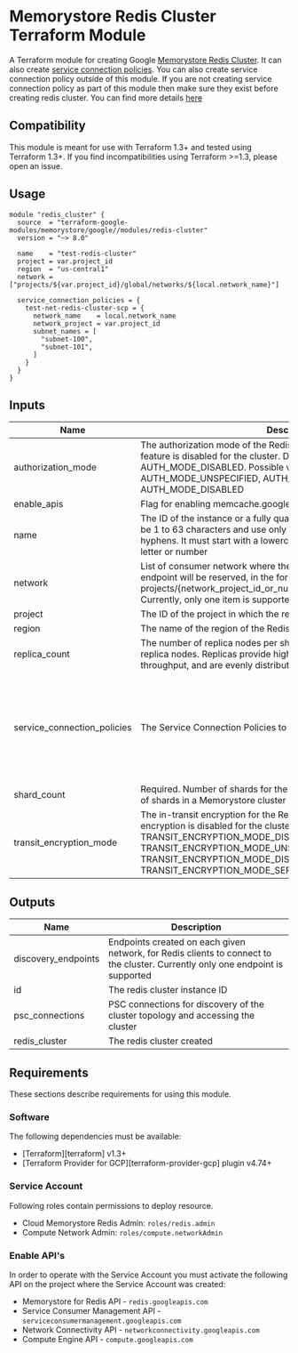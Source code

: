 # Memorystore Redis Cluster Terraform Module

A Terraform module for creating Google [Memorystore Redis Cluster](https://cloud.google.com/memorystore/docs/cluster/memorystore-for-redis-cluster-overview). It can also create [service connection policies](https://cloud.google.com/vpc/docs/about-service-connection-policies). You can also create service connection policy outside of this module. If you are not creating service connection policy as part of this module then make sure they exist before creating redis cluster. You can find more details [here](https://cloud.google.com/memorystore/docs/cluster/networking)

## Compatibility
This module is meant for use with Terraform 1.3+ and tested using Terraform 1.3+. If you find incompatibilities using Terraform >=1.3, please open an issue.

## Usage

```
module "redis_cluster" {
  source  = "terraform-google-modules/memorystore/google//modules/redis-cluster"
  version = "~> 8.0"

  name    = "test-redis-cluster"
  project = var.project_id
  region  = "us-central1"
  network = ["projects/${var.project_id}/global/networks/${local.network_name}"]

  service_connection_policies = {
    test-net-redis-cluster-scp = {
      network_name    = local.network_name
      network_project = var.project_id
      subnet_names = [
        "subnet-100",
        "subnet-101",
      ]
    }
  }
}
```

<!-- BEGINNING OF PRE-COMMIT-TERRAFORM DOCS HOOK -->
## Inputs

| Name | Description | Type | Default | Required |
|------|-------------|------|---------|:--------:|
| authorization\_mode | The authorization mode of the Redis cluster. If not provided, auth feature is disabled for the cluster. Default value is AUTH\_MODE\_DISABLED. Possible values are: AUTH\_MODE\_UNSPECIFIED, AUTH\_MODE\_IAM\_AUTH, AUTH\_MODE\_DISABLED | `string` | `"AUTH_MODE_DISABLED"` | no |
| enable\_apis | Flag for enabling memcache.googleapis.com in your project | `bool` | `true` | no |
| name | The ID of the instance or a fully qualified identifier for the instance. must be 1 to 63 characters and use only lowercase letters, numbers, or hyphens. It must start with a lowercase letter and end with a lowercase letter or number | `string` | n/a | yes |
| network | List of consumer network where the network address of the discovery endpoint will be reserved, in the form of projects/{network\_project\_id\_or\_number}/global/networks/{network\_id}. Currently, only one item is supported | `list(string)` | n/a | yes |
| project | The ID of the project in which the resource belongs to. | `string` | n/a | yes |
| region | The name of the region of the Redis cluster | `string` | n/a | yes |
| replica\_count | The number of replica nodes per shard. Each shard can have 0, 1, or 2 replica nodes. Replicas provide high availability and additional read throughput, and are evenly distributed across zones | `number` | `0` | no |
| service\_connection\_policies | The Service Connection Policies to create | <pre>map(object({<br>    description     = optional(string)<br>    network_name    = string<br>    network_project = string<br>    subnet_names    = list(string)<br>    limit           = optional(number)<br>    labels          = optional(map(string), {})<br>  }))</pre> | `{}` | no |
| shard\_count | Required. Number of shards for the Redis cluster. The minimum number of shards in a Memorystore cluster is 3 shards | `number` | `3` | no |
| transit\_encryption\_mode | The in-transit encryption for the Redis cluster. If not provided, encryption is disabled for the cluster. Default value is TRANSIT\_ENCRYPTION\_MODE\_DISABLED. Possible values are: TRANSIT\_ENCRYPTION\_MODE\_UNSPECIFIED, TRANSIT\_ENCRYPTION\_MODE\_DISABLED, TRANSIT\_ENCRYPTION\_MODE\_SERVER\_AUTHENTICATION | `string` | `"TRANSIT_ENCRYPTION_MODE_DISABLED"` | no |

## Outputs

| Name | Description |
|------|-------------|
| discovery\_endpoints | Endpoints created on each given network, for Redis clients to connect to the cluster. Currently only one endpoint is supported |
| id | The redis cluster instance ID |
| psc\_connections | PSC connections for discovery of the cluster topology and accessing the cluster |
| redis\_cluster | The redis cluster created |

<!-- END OF PRE-COMMIT-TERRAFORM DOCS HOOK -->

## Requirements

These sections describe requirements for using this module.

### Software

The following dependencies must be available:

- [Terraform][terraform] v1.3+
- [Terraform Provider for GCP][terraform-provider-gcp] plugin v4.74+

### Service Account

Following roles contain permissions to deploy resource.

- Cloud Memorystore Redis Admin: `roles/redis.admin`
- Compute Network Admin: `roles/compute.networkAdmin`

### Enable API's
In order to operate with the Service Account you must activate the following API on the project where the Service Account was created:

- Memorystore for Redis API - `redis.googleapis.com`
- Service Consumer Management API - `serviceconsumermanagement.googleapis.com`
- Network Connectivity API - `networkconnectivity.googleapis.com`
- Compute Engine API - `compute.googleapis.com`


